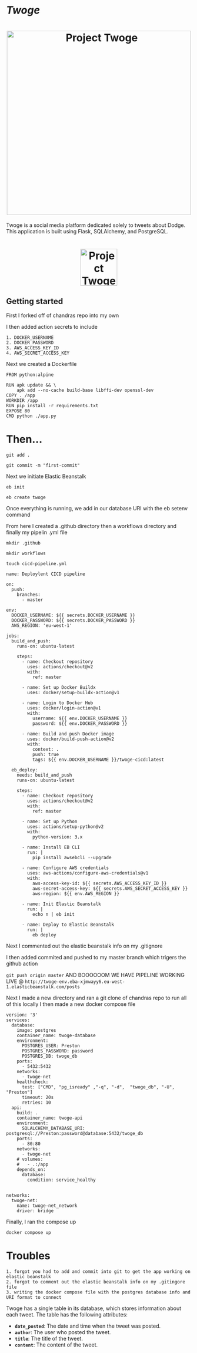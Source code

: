 # *Twoge*

<h1 align="center">
	<img
		width="500"
		alt="Project Twoge"
		src="./static/img/twoge-cover.png">
</h1>

Twoge is a social media platform dedicated solely to tweets about Dodge. This application is built using Flask, SQLAlchemy, and PostgreSQL.

<h1 align="center">
	<img
		width="100"
		alt="Project Twoge"
		src="./static/img/twoge.png">
</h1>

## **Getting started**

First I forked off of chandras repo into my own

I then added action secrets to include
```
1. DOCKER_USERNAME
2. DOCKER_PASSWORD
3. AWS_ACCESS_KEY_ID
4. AWS_SECRET_ACCESS_KEY 
```

Next we created a Dockerfile
```
FROM python:alpine

RUN apk update && \
    apk add --no-cache build-base libffi-dev openssl-dev
COPY . /app
WORKDIR /app
RUN pip install -r requirements.txt
EXPOSE 80
CMD python ./app.py
```

# Then...
```
git add .
```
```
git commit -m "first-commit"
```

Next we initiate Elastic Beanstalk
```
eb init
```
``` 
eb create twoge
```
Once everything is running, we add in our database URI with the eb setenv command

From here I created a .github directory then a workflows directory and finally my pipelin .yml file

``` 
mkdir .github
```
```
mkdir workflows
```
``` 
touch cicd-pipeline.yml
```
```
name: Deploylent CICD pipeline 

on:
  push:
    branches:
      - master

env:
  DOCKER_USERNAME: ${{ secrets.DOCKER_USERNAME }}
  DOCKER_PASSWORD: ${{ secrets.DOCKER_PASSWORD }}
  AWS_REGION: 'eu-west-1'

jobs:
  build_and_push:
    runs-on: ubuntu-latest

    steps:
      - name: Checkout repository
        uses: actions/checkout@v2
        with:
          ref: master

      - name: Set up Docker Buildx
        uses: docker/setup-buildx-action@v1

      - name: Login to Docker Hub
        uses: docker/login-action@v1
        with:
          username: ${{ env.DOCKER_USERNAME }}
          password: ${{ env.DOCKER_PASSWORD }}

      - name: Build and push Docker image
        uses: docker/build-push-action@v2
        with:
          context: .
          push: true
          tags: ${{ env.DOCKER_USERNAME }}/twoge-cicd:latest

  eb_deploy:
    needs: build_and_push
    runs-on: ubuntu-latest

    steps:
      - name: Checkout repository
        uses: actions/checkout@v2
        with:
          ref: master

      - name: Set up Python
        uses: actions/setup-python@v2
        with:
          python-version: 3.x

      - name: Install EB CLI
        run: |
          pip install awsebcli --upgrade

      - name: Configure AWS credentials
        uses: aws-actions/configure-aws-credentials@v1
        with:
          aws-access-key-id: ${{ secrets.AWS_ACCESS_KEY_ID }}
          aws-secret-access-key: ${{ secrets.AWS_SECRET_ACCESS_KEY }}
          aws-region: ${{ env.AWS_REGION }}

      - name: Init Elastic Beanstalk
        run: |
          echo n | eb init 

      - name: Deploy to Elastic Beanstalk
        run: |
          eb deploy
```

Next I commented out the elastic beanstalk info on my .gitignore

I then added commited and pushed to my master branch which trigers the github action

``` git push origin master ```
AND BOOOOOOM WE HAVE PIPELINE WORKING LIVE @
``` http://twoge-env.eba-xjmwayy6.eu-west-1.elasticbeanstalk.com/posts ```

Next I made a new directory and ran a git clone of chandras repo to run all of this locally
I then made a new docker compose file
``` 
version: '3'
services:
  database:
    image: postgres
    container_name: twoge-database
    environment:
      POSTGRES_USER: Preston
      POSTGRES_PASSWORD: password
      POSTGRES_DB: twoge_db
    ports:
      - 5432:5432
    networks:
      - twoge-net
    healthcheck:
      test: ["CMD", "pg_isready" ,"-q", "-d",  "twoge_db", "-U", "Preston"]
      timeout: 20s
      retries: 10
  api:
    build: .
    container_name: twoge-api
    environment:
      SQLALCHEMY_DATABASE_URI: postgresql://Preston:password@database:5432/twoge_db
    ports:
      - 80:80
    networks:
      - twoge-net
    # volumes:
    #   - .:/app
    depends_on:
      database:
        condition: service_healthy
  

networks:
  twoge-net:
    name: twoge-net_network
    driver: bridge
```

Finally, I ran the compose up 
``` 
docker compose up 
```

# **Troubles**
```
1. forgot you had to add and commit into git to get the app working on elastic beanstalk
2. forgot to comment out the elastic beanstalk info on my .gitingore file
3. writing the docker compose file with the postgres database info and URI format to connect
```

Twoge has a single table in its database, which stores information about each tweet. The table has the following attributes:

- **`date_posted`**: The date and time when the tweet was posted.
- **`author`**: The user who posted the tweet.
- **`title`**: The title of the tweet.
- **`content`**: The content of the tweet.

